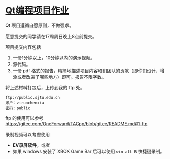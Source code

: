 # [Qt编程项目作业](https://gitee.com/OneForward/TACpp/blob/gitee/labs/README.md)

Qt 项目遵循自愿原则，不做强求。

愿意提交的同学请在17周周日晚上8点前提交。

项目提交内容包括
1. 一份1分钟以上，10分钟以内的演示视频。
2. 源代码。
3. 一份 pdf 格式的报告，精简地描述项目内容和们团队的贡献（即你们设计、增添或者改进了哪些地方）即可。报告不限字数。

将上述材料打包后，上传到我的 ftp 处。

```
ftp://public.sjtu.edu.cn 
账户：ziruochenxia
密码：public 
```

ftp 的使用可以参考 https://gitee.com/OneForward/TACpp/blob/gitee/README.md#1-ftp

录制视频可以考虑使用

- **EV录屏软件**，或者
- 如果 windows 安装了 XBOX Game Bar 后可以使用 `win alt R` 快捷键录制。